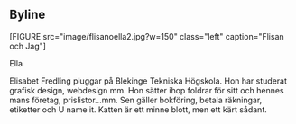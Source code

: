 Byline
-------

[FIGURE src="image/flisanoella2.jpg?w=150" class="left" caption="Flisan och Jag"]

<figcaption>

<p>Ella</p>

</figcaption>
</figure>

<p>Elisabet Fredling pluggar på Blekinge Tekniska Högskola. Hon har studerat grafisk design, webdesign mm. Hon sätter ihop foldrar för sitt och hennes mans företag, prislistor...mm. Sen gäller bokföring, betala räkningar, etiketter och U name it. Katten är ett minne blott, men ett kärt sådant.</p>
